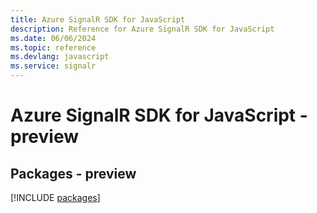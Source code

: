 ```yaml
---
title: Azure SignalR SDK for JavaScript
description: Reference for Azure SignalR SDK for JavaScript
ms.date: 06/06/2024
ms.topic: reference
ms.devlang: javascript
ms.service: signalr
---
```

# Azure SignalR SDK for JavaScript - preview
## Packages - preview
[!INCLUDE [packages](signalr-index.md)]